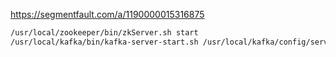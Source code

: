 https://segmentfault.com/a/1190000015316875

```bash
/usr/local/zookeeper/bin/zkServer.sh start
/usr/local/kafka/bin/kafka-server-start.sh /usr/local/kafka/config/server.properties
```